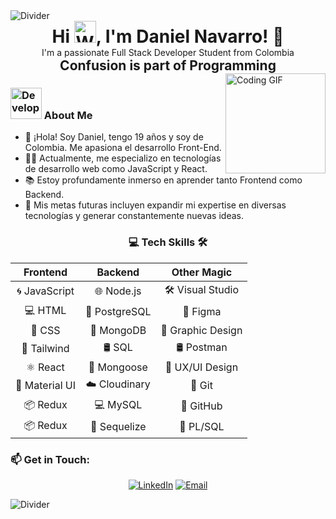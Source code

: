 <!-- Horizontal Divider with Gradient -->
<img src="https://user-images.githubusercontent.com/73097560/115834477-dbab4500-a447-11eb-908a-139a6edaec5c.gif" alt="Divider">

<!-- Header without Lines -->
<div align="center">
  <h1 style="border-bottom: none; margin: 0;"><b>Hi</b> <img src="https://media.giphy.com/media/hvRJCLFzcasrR4ia7z/giphy.gif" width="35" alt="Waving Hand">, I'm Daniel Navarro! 🚀</h1>
  <p style="margin: 0;">I'm a passionate Full Stack Developer Student from Colombia</p>
</div>

<!-- Subheader without Lines -->
<div align="center">
  <h2 style="border-bottom: none; margin: 0;">Confusion is part of Programming</h2>
</div>

<img align="right" alt="Coding GIF" height="160px" src="https://media.giphy.com/media/v1.Y2lkPTc5MGI3NjExOGZvdjg3bWdheWF0enZjanpyNmtnZGZja2piYng0bnRuenk5NXJzMCZlcD12MV9pbnRlcm5faWQmY3Q9Zw/VTtANKl0beDFQRLDTh/giphy.gif" />

### <img src="https://media.giphy.com/media/VgCDAzcKvsR6OM0uWg/giphy.gif" width="50" alt="Developer GIF"> About Me

- 👋 ¡Hola! Soy Daniel, tengo 19 años y soy de Colombia. Me apasiona el desarrollo Front-End.
- 👨‍💻 Actualmente, me especializo en tecnologías de desarrollo web como JavaScript y React.
- 📚 Estoy profundamente inmerso en aprender tanto Frontend como Backend.
- 💪 Mis metas futuras incluyen expandir mi expertise en diversas tecnologías y generar constantemente nuevas ideas.

<div align="center">

### 💻 Tech Skills 🛠️

| Frontend              | Backend                     | Other Magic               |
|:----------------------:|:---------------------------:|:-------------------------:|
| 🌀 JavaScript          | 🌐 Node.js                  | 🛠️ Visual Studio           |
| 💻 HTML                | 🐘 PostgreSQL               | 🎨 Figma                   |
| 🎨 CSS                 | 🍃 MongoDB                  | 🎨 Graphic Design          |
| 🎨 Tailwind            | 🛢️ SQL                     | 🛢️ Postman                 |
| ⚛ React               | 🍃 Mongoose                 | 🎨 UX/UI Design            |
| 🎨 Material UI         | ☁️ Cloudinary               | 🔧 Git                     |
| 📦 Redux               | 💻 MySQL                    | 📂 GitHub                  |
| 📦 Redux               | 🚧 Sequelize                | 📂 PL/SQL                  |

</div>

### 📫 Get in Touch:

<p align="center">
  <a href="https://www.linkedin.com/in/danielnavarrozt" target="_blank"><img src="https://img.shields.io/badge/-LinkedIn-0e76a8?style=for-the-badge&logo=Linkedin&logoColor=white" alt="LinkedIn"></a>
  <a href="mailto:dkrisnavarro@gmail.com" target="_blank"><img src="https://img.shields.io/badge/-Email-D14836?style=for-the-badge&logo=Gmail&logoColor=white" alt="Email"></a>
</p>

<!-- Horizontal Divider with Gradient -->
<img src="https://user-images.githubusercontent.com/73097560/115834477-dbab4500-a447-11eb-908a-139a6edaec5c.gif" alt="Divider">

